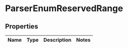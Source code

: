 # ParserEnumReservedRange

## Properties
Name | Type | Description | Notes
------------ | ------------- | ------------- | -------------
